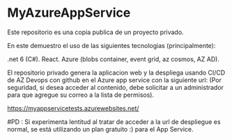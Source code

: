 # MyAzureAppService
Este repositorio es una copia publica de un proyecto privado.

En este demuestro el uso de las siguientes tecnologias (principalmente):

.net 6 (C#).
React.
Azure (blobs container, event grid, az cosmos, AZ AD).

El repositorio privado genera la aplicacion web y la despliega usando CI/CD de AZ Devops con github en el Azure app service con la siguiente url:
(Por seguridad, si desea acceder al contenido, debe solicitar a un administrador para que agregue su correo a la lista de permisos).

https://myappservicetests.azurewebsites.net/

#PD :
Si experimenta lentitud al tratar de acceder a la url de despliegue es normal, se está utilizando un plan gratuito :) para el App Service.



